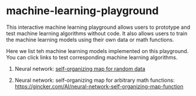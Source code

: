 # machine-learning-playground
This interactive machine learning playground allows users to prototype and test machine learning algorithms without code. 
It also allows users to train the machine learning models using their own data or math functions.

Here we list teh machine learning models implemented on this playground. You can click links to test corresponding machine learning algorithms.

1) Neural network: <a href="https://gincker.com/AI/neural-network-kohonen-self-organizing-map">self-organizing map for random data</a>

2) Neural network: self-organizing map for arbitrary math functions: https://gincker.com/AI/neural-network-self-organizing-map-function
